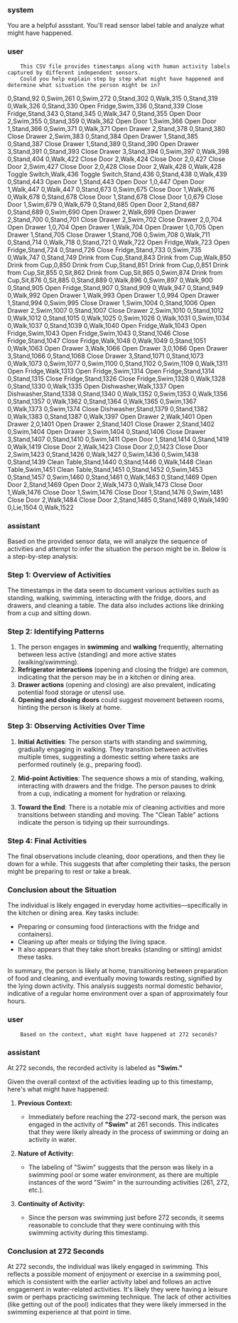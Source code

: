 ### system
You are a helpful assstant. You'll read sensor label table and analyze what might have happened.
### user

        This CSV file provides timestamps along with human activity labels captured by different independent sensors.
        Could you help explain step by step what might have happened and determine what situation the person might be in?
    
0,Stand,92
0,Swim,261
0,Swim,272
0,Stand,302
0,Walk,315
0,Stand,319
0,Walk,326
0,Stand,330
Open Fridge,Swim,336
0,Stand,339
Close Fridge,Stand,343
0,Stand,345
0,Walk,347
0,Stand,355
Open Door 2,Swim,355
0,Stand,359
0,Walk,362
Open Door 1,Swim,366
Open Door 1,Stand,366
0,Swim,371
0,Walk,371
Open Drawer 2,Stand,378
0,Stand,380
Close Drawer 2,Swim,383
0,Stand,384
Open Drawer 1,Stand,385
0,Stand,387
Close Drawer 1,Stand,389
0,Stand,390
Open Drawer 3,Stand,391
0,Stand,393
Close Drawer 3,Stand,394
0,Swim,397
0,Walk,398
0,Stand,404
0,Walk,422
Close Door 2,Walk,424
Close Door 2,0,427
Close Door 2,Swim,427
Close Door 2,0,428
Close Door 2,Walk,428
0,Walk,428
Toggle Switch,Walk,436
Toggle Switch,Stand,436
0,Stand,438
0,Walk,439
0,Stand,443
Open Door 1,Stand,443
Open Door 1,0,447
Open Door 1,Walk,447
0,Walk,447
0,Stand,673
0,Swim,675
Close Door 1,Walk,676
0,Walk,678
0,Stand,678
Close Door 1,Stand,678
Close Door 1,0,679
Close Door 1,Swim,679
0,Walk,679
0,Stand,685
Open Door 2,Stand,687
0,Stand,689
0,Swim,690
Open Drawer 2,Walk,699
Open Drawer 2,Stand,700
0,Stand,701
Close Drawer 2,Swim,702
Close Drawer 2,0,704
Open Drawer 1,0,704
Open Drawer 1,Walk,704
Open Drawer 1,0,705
Open Drawer 1,Stand,705
Close Drawer 1,Stand,706
0,Swim,708
0,Walk,711
0,Stand,714
0,Walk,718
0,Stand,721
0,Walk,722
Open Fridge,Walk,723
Open Fridge,Stand,724
0,Stand,726
Close Fridge,Stand,733
0,Swim,735
0,Walk,747
0,Stand,749
Drink from Cup,Stand,843
Drink from Cup,Walk,850
Drink from Cup,0,850
Drink from Cup,Stand,851
Drink from Cup,0,851
Drink from Cup,Sit,855
0,Sit,862
Drink from Cup,Sit,865
0,Swim,874
Drink from Cup,Sit,876
0,Sit,885
0,Stand,889
0,Walk,896
0,Swim,897
0,Walk,900
0,Stand,905
Open Fridge,Stand,907
0,Stand,909
0,Walk,947
0,Stand,949
0,Walk,992
Open Drawer 1,Walk,993
Open Drawer 1,0,994
Open Drawer 1,Stand,994
0,Swim,995
Close Drawer 1,Swim,1004
0,Stand,1006
Open Drawer 2,Swim,1007
0,Stand,1007
Close Drawer 2,Swim,1010
0,Stand,1012
0,Walk,1012
0,Stand,1015
0,Walk,1025
0,Swim,1026
0,Walk,1031
0,Swim,1034
0,Walk,1037
0,Stand,1039
0,Walk,1040
Open Fridge,Walk,1043
Open Fridge,Swim,1043
Open Fridge,Swim,1043
0,Stand,1046
Close Fridge,Stand,1047
Close Fridge,Walk,1048
0,Walk,1049
0,Stand,1051
0,Walk,1063
Open Drawer 3,Walk,1066
Open Drawer 3,0,1066
Open Drawer 3,Stand,1066
0,Stand,1068
Close Drawer 3,Stand,1071
0,Stand,1073
0,Walk,1073
0,Swim,1077
0,Swim,1100
0,Stand,1102
0,Swim,1109
0,Walk,1311
Open Fridge,Walk,1313
Open Fridge,Swim,1314
Open Fridge,Stand,1314
0,Stand,1315
Close Fridge,Stand,1326
Close Fridge,Swim,1328
0,Walk,1328
0,Stand,1330
0,Walk,1335
Open Dishwasher,Walk,1337
Open Dishwasher,Stand,1338
0,Stand,1340
0,Walk,1352
0,Swim,1353
0,Walk,1356
0,Stand,1357
0,Walk,1362
0,Stand,1364
0,Walk,1365
0,Swim,1367
0,Walk,1373
0,Swim,1374
Close Dishwasher,Stand,1379
0,Stand,1382
0,Walk,1383
0,Stand,1387
0,Walk,1397
Open Drawer 2,Walk,1401
Open Drawer 2,0,1401
Open Drawer 2,Stand,1401
Close Drawer 2,Stand,1402
0,Swim,1404
Open Drawer 3,Swim,1404
0,Stand,1406
Close Drawer 3,Stand,1407
0,Stand,1410
0,Swim,1411
Open Door 1,Stand,1414
0,Stand,1419
0,Walk,1419
Close Door 2,Walk,1423
Close Door 2,0,1423
Close Door 2,Swim,1423
0,Stand,1426
0,Walk,1427
0,Swim,1436
0,Swim,1438
0,Stand,1439
Clean Table,Stand,1440
0,Stand,1446
0,Walk,1448
Clean Table,Swim,1451
Clean Table,Stand,1451
0,Stand,1452
0,Swim,1453
0,Stand,1457
0,Swim,1460
0,Stand,1461
0,Walk,1463
0,Stand,1469
Open Door 2,Stand,1469
Open Door 2,Walk,1473
0,Walk,1473
Close Door 1,Walk,1476
Close Door 1,Swim,1476
Close Door 1,Stand,1476
0,Swim,1481
Close Door 2,Walk,1484
Close Door 2,Stand,1485
0,Stand,1489
0,Walk,1490
0,Lie,1504
0,Walk,1522

### assistant
Based on the provided sensor data, we will analyze the sequence of activities and attempt to infer the situation the person might be in. Below is a step-by-step analysis:

### Step 1: Overview of Activities
The timestamps in the data seem to document various activities such as standing, walking, swimming, interacting with the fridge, doors, and drawers, and cleaning a table. The data also includes actions like drinking from a cup and sitting down. 

### Step 2: Identifying Patterns
1. The person engages in **swimming** and **walking** frequently, alternating between less active (standing) and more active states (walking/swimming).
2. **Refrigerator interactions** (opening and closing the fridge) are common, indicating that the person may be in a kitchen or dining area.
3. **Drawer actions** (opening and closing) are also prevalent, indicating potential food storage or utensil use.
4. **Opening and closing doors** could suggest movement between rooms, hinting the person is likely at home.

### Step 3: Observing Activities Over Time
1. **Initial Activities**: The person starts with standing and swimming, gradually engaging in walking. They transition between activities multiple times, suggesting a domestic setting where tasks are performed routinely (e.g., preparing food).

2. **Mid-point Activities**: The sequence shows a mix of standing, walking, interacting with drawers and the fridge. The person pauses to drink from a cup, indicating a moment for hydration or relaxing.

3. **Toward the End**: There is a notable mix of cleaning activities and more transitions between standing and moving. The "Clean Table" actions indicate the person is tidying up their surroundings.

### Step 4: Final Activities
The final observations include cleaning, door operations, and then they lie down for a while. This suggests that after completing their tasks, the person might be preparing to rest or take a break.

### Conclusion about the Situation
The individual is likely engaged in everyday home activities—specifically in the kitchen or dining area. Key tasks include:
- Preparing or consuming food (interactions with the fridge and containers).
- Cleaning up after meals or tidying the living space.
- It also appears that they take short breaks (standing or sitting) amidst these tasks.

In summary, the person is likely at home, transitioning between preparation of food and cleaning, and eventually moving towards resting, signified by the lying down activity. This analysis suggests normal domestic behavior, indicative of a regular home environment over a span of approximately four hours.
### user

        Based on the context, what might have happened at 272 seconds?
    
### assistant
At 272 seconds, the recorded activity is labeled as **"Swim."** 

Given the overall context of the activities leading up to this timestamp, here's what might have happened:

1. **Previous Context:** 
   - Immediately before reaching the 272-second mark, the person was engaged in the activity of **"Swim"** at 261 seconds. This indicates that they were likely already in the process of swimming or doing an activity in water.

2. **Nature of Activity:**
   - The labeling of "Swim" suggests that the person was likely in a swimming pool or some water environment, as there are multiple instances of the word "Swim" in the surrounding activities (261, 272, etc.).

3. **Continuity of Activity:**
   - Since the person was swimming just before 272 seconds, it seems reasonable to conclude that they were continuing with this swimming activity during this timestamp. 

### Conclusion at 272 Seconds
At 272 seconds, the individual was likely engaged in swimming. This reflects a possible moment of enjoyment or exercise in a swimming pool, which is consistent with the earlier activity label and follows an active engagement in water-related activities. It's likely they were having a leisure swim or perhaps practicing swimming technique. The lack of other activities (like getting out of the pool) indicates that they were likely immersed in the swimming experience at that point in time.
